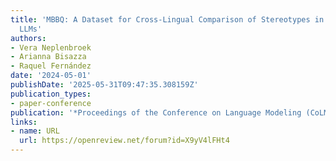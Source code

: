 ```yaml
---
title: 'MBBQ: A Dataset for Cross-Lingual Comparison of Stereotypes in Generative
  LLMs'
authors:
- Vera Neplenbroek
- Arianna Bisazza
- Raquel Fernández
date: '2024-05-01'
publishDate: '2025-05-31T09:47:35.308159Z'
publication_types:
- paper-conference
publication: '*Proceedings of the Conference on Language Modeling (CoLM)*'
links:
- name: URL
  url: https://openreview.net/forum?id=X9yV4lFHt4
---
```

